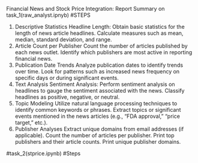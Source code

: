 Financial News and Stock Price Integration: Report Summary
on task_1(raw_analyst.ipnyb)
#STEPS

1. Descriptive Statistics
Headline Length:
Obtain basic statistics for the length of news article headlines.
Calculate measures such as mean, median, standard deviation, and range.
2. Article Count per Publisher
Count the number of articles published by each news outlet.
Identify which publishers are most active in reporting financial news.
3. Publication Date Trends
Analyze publication dates to identify trends over time.
Look for patterns such as increased news frequency on specific days or during significant events.
4. Text Analysis
Sentiment Analysis:
Perform sentiment analysis on headlines to gauge the sentiment associated with the news.
Classify headlines as positive, negative, or neutral.
5. Topic Modeling
Utilize natural language processing techniques to identify common keywords or phrases.
Extract topics or significant events mentioned in the news articles (e.g., “FDA approval,” “price target,” etc.).
6. Publisher Analyses
Extract unique domains from email addresses (if applicable).
Count the number of articles per publisher.
Print top publishers and their article counts.
Print unique publisher domains.

 #task_2(stprice.ipynb)
 #Steps
 
